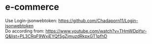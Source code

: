 # e-commerce
Use Login-jsonwebtoken: https://github.com/Chadaporn11/Login-jsonwebtoken
<br/>
Do according from: https://www.youtube.com/watch?v=THmWDpYsr-Q&list=PL3CRqF9WxjEYQfSgZjmuzdRkpxGT1pfhD
